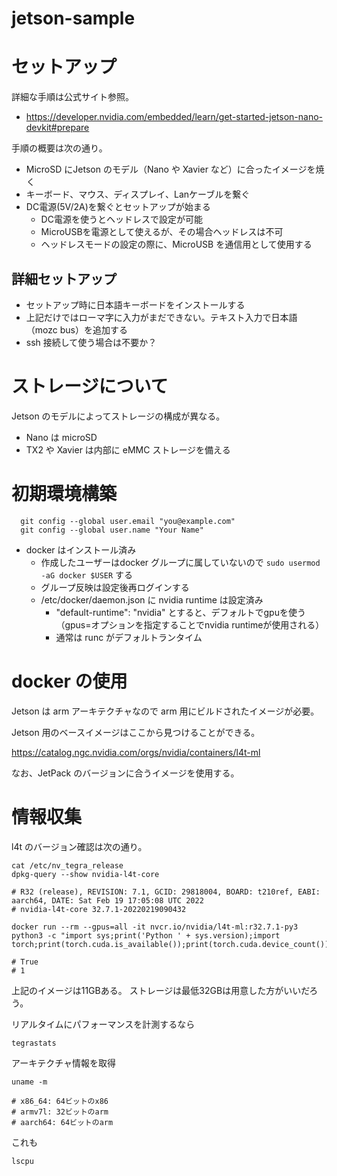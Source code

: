 # jetson-sample


# セットアップ

詳細な手順は公式サイト参照。

- https://developer.nvidia.com/embedded/learn/get-started-jetson-nano-devkit#prepare


手順の概要は次の通り。

- MicroSD にJetson のモデル（Nano や Xavier など）に合ったイメージを焼く
- キーボード、マウス、ディスプレイ、Lanケーブルを繋ぐ
- DC電源(5V/2A)を繋ぐとセットアップが始まる
  - DC電源を使うとヘッドレスで設定が可能
  - MicroUSBを電源として使えるが、その場合ヘッドレスは不可
  - ヘッドレスモードの設定の際に、MicroUSB を通信用として使用する


## 詳細セットアップ

- セットアップ時に日本語キーボードをインストールする
- 上記だけではローマ字に入力がまだできない。テキスト入力で日本語（mozc bus）を追加する
- ssh 接続して使う場合は不要か？


# ストレージについて

Jetson のモデルによってストレージの構成が異なる。

- Nano は microSD
- TX2 や Xavier は内部に eMMC ストレージを備える


# 初期環境構築

```
  git config --global user.email "you@example.com"
  git config --global user.name "Your Name"
```


- docker はインストール済み
	- 作成したユーザーはdocker グループに属していないので `sudo usermod -aG docker $USER` する
	- グループ反映は設定後再ログインする
	- /etc/docker/daemon.json に nvidia runtime は設定済み
		- "default-runtime": "nvidia" とすると、デフォルトでgpuを使う（gpus=オプションを指定することでnvidia runtimeが使用される）
		- 通常は runc がデフォルトランタイム


# docker の使用

Jetson は arm アーキテクチャなので arm 用にビルドされたイメージが必要。

Jetson 用のベースイメージはここから見つけることができる。

https://catalog.ngc.nvidia.com/orgs/nvidia/containers/l4t-ml


なお、JetPack のバージョンに合うイメージを使用する。



# 情報収集

l4t のバージョン確認は次の通り。

```
cat /etc/nv_tegra_release
dpkg-query --show nvidia-l4t-core

# R32 (release), REVISION: 7.1, GCID: 29818004, BOARD: t210ref, EABI: aarch64, DATE: Sat Feb 19 17:05:08 UTC 2022
# nvidia-l4t-core 32.7.1-20220219090432
```

```
docker run --rm --gpus=all -it nvcr.io/nvidia/l4t-ml:r32.7.1-py3 python3 -c "import sys;print('Python ' + sys.version);import torch;print(torch.cuda.is_available());print(torch.cuda.device_count())"

# True
# 1
```

上記のイメージは11GBある。
ストレージは最低32GBは用意した方がいいだろう。



リアルタイムにパフォーマンスを計測するなら

```
tegrastats
```


アーキテクチャ情報を取得

```
uname -m

# x86_64: 64ビットのx86
# armv7l: 32ビットのarm
# aarch64: 64ビットのarm
```

これも

```
lscpu
```


